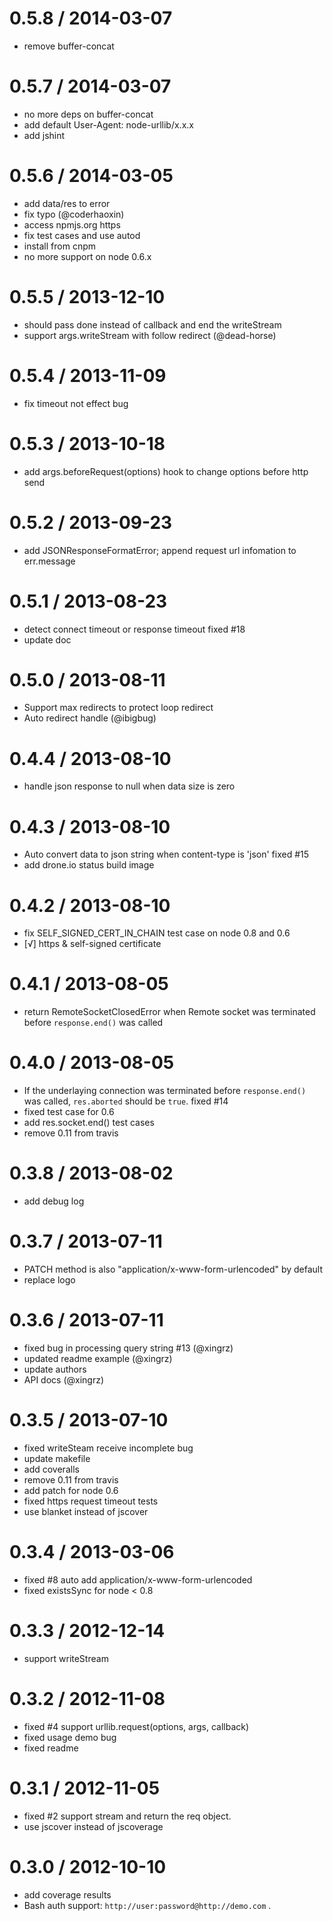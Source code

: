 
0.5.8 / 2014-03-07 
==================

  * remove buffer-concat

0.5.7 / 2014-03-07 
==================

  * no more deps on buffer-concat
  * add default User-Agent: node-urllib/x.x.x
  * add jshint

0.5.6 / 2014-03-05 
==================

  * add data/res to error
  * fix typo (@coderhaoxin)
  * access npmjs.org https
  * fix test cases and use autod
  * install from cnpm
  * no more support on node 0.6.x

0.5.5 / 2013-12-10 
==================

  * should pass done instead of callback and end the writeStream
  * support args.writeStream with follow redirect (@dead-horse)

0.5.4 / 2013-11-09 
==================

  * fix timeout not effect bug

0.5.3 / 2013-10-18 
==================

  * add args.beforeRequest(options) hook to change options before http send

0.5.2 / 2013-09-23 
==================

  * add JSONResponseFormatError; append request url infomation to err.message

0.5.1 / 2013-08-23 
==================

  * detect connect timeout or response timeout fixed #18
  * update doc

0.5.0 / 2013-08-11 
==================

  * Support max redirects to protect loop redirect
  * Auto redirect handle (@ibigbug)

0.4.4 / 2013-08-10 
==================

  * handle json response to null when data size is zero

0.4.3 / 2013-08-10 
==================

  * Auto convert data to json string when content-type is 'json' fixed #15
  * add drone.io status build image

0.4.2 / 2013-08-10 
==================

  * fix SELF_SIGNED_CERT_IN_CHAIN test case on node 0.8 and 0.6
  * [√] https & self-signed certificate

0.4.1 / 2013-08-05 
==================

  * return RemoteSocketClosedError when Remote socket was terminated before `response.end()` was called

0.4.0 / 2013-08-05 
==================

  * If the underlaying connection was terminated before `response.end()` was called, `res.aborted` should be `true`. fixed #14
  * fixed test case for 0.6
  * add res.socket.end() test cases
  * remove 0.11 from travis

0.3.8 / 2013-08-02 
==================

  * add debug log

0.3.7 / 2013-07-11 
==================

  * PATCH method is also "application/x-www-form-urlencoded" by default
  * replace logo

0.3.6 / 2013-07-11 
==================

  * fixed bug in processing query string #13 (@xingrz)
  * updated readme example (@xingrz)
  * update authors
  * API docs (@xingrz)

0.3.5 / 2013-07-10 
==================

  * fixed writeSteam receive incomplete bug
  * update makefile
  * add coveralls
  * remove 0.11 from travis
  * add patch for node 0.6
  * fixed https request timeout tests
  * use blanket instead of jscover

0.3.4 / 2013-03-06 
==================

  * fixed #8 auto add application/x-www-form-urlencoded
  * fixed existsSync for node < 0.8

0.3.3 / 2012-12-14 
==================

  * support writeStream

0.3.2 / 2012-11-08 
==================

  * fixed #4 support urllib.request(options, args, callback)
  * fixed usage demo bug
  * fixed readme

0.3.1 / 2012-11-05 
==================

  * fixed #2 support stream and return the req object.
  * use jscover instead of jscoverage

0.3.0 / 2012-10-10 
==================

  * add coverage results
  * Bash auth support: `http://user:password@http://demo.com` .
